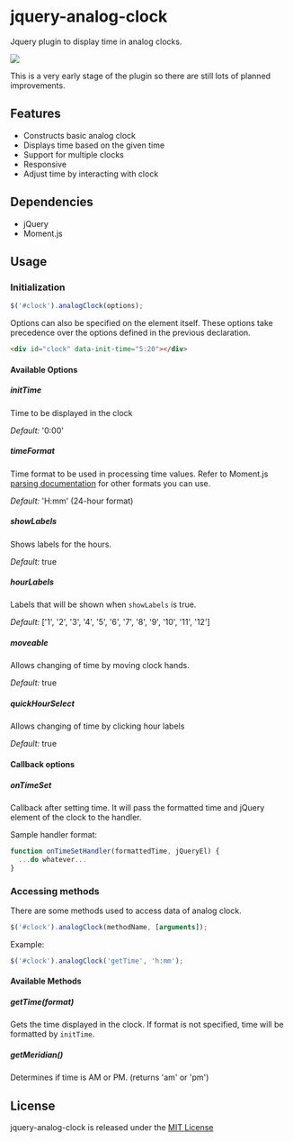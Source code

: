# jquery-analog-clock

Jquery plugin to display time in analog clocks.

![](http://i.gyazo.com/ed19f082e9814e350395719ea1ee3dc6.png)

This is a very early stage of the plugin so there are still lots of planned improvements.

## Features

- Constructs basic analog clock
- Displays time based on the given time
- Support for multiple clocks
- Responsive
- Adjust time by interacting with clock

## Dependencies

- jQuery
- Moment.js

## Usage

### Initialization

```javascript
$('#clock').analogClock(options);
```

Options can also be specified on the element itself. These options take precedence over the options defined in the previous declaration.

```html
<div id="clock" data-init-time="5:20"></div>
```

#### Available Options

##### initTime

Time to be displayed in the clock

*Default:* '0:00'

##### timeFormat

Time format to be used in processing time values. Refer to Moment.js [parsing documentation](http://momentjs.com/docs/#/parsing/string-format/) for other formats you can use.

*Default:* 'H:mm' (24-hour format)

##### showLabels

Shows labels for the hours.

*Default:* true

##### hourLabels

Labels that will be shown when `showLabels` is true.

*Default:* ['1', '2', '3', '4', '5', '6', '7', '8', '9', '10', '11', '12']

##### moveable

Allows changing of time by moving clock hands.

*Default:* true

##### quickHourSelect

Allows changing of time by clicking hour labels

*Default:* true

#### Callback options

##### onTimeSet

Callback after setting time. It will pass the formatted time and jQuery element of the clock to the handler.

Sample handler format:

```javascript
function onTimeSetHandler(formattedTime, jQueryEl) {
  ...do whatever...
}
````

### Accessing methods

There are some methods used to access data of analog clock.

```javascript
$('#clock').analogClock(methodName, [arguments]);
```

Example:

```javascript
$('#clock').analogClock('getTime', 'h:mm');
```

#### Available Methods

##### getTime(format)

Gets the time displayed in the clock. If format is not specified, time will be formatted by `initTime`.

##### getMeridian()

Determines if time is AM or PM. (returns 'am' or 'pm')

## License

jquery-analog-clock is released under the [MIT License](http://opensource.org/licenses/MIT)
